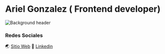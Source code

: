 # Ariel Gonzalez ( Frontend developer)
![Background header](https://www.canva.com/design/DAEgb3ZysPc/Z6rE2SjU1PKzvTxSmVqFEw/view?utm_content=DAEgb3ZysPc&utm_campaign=designshare&utm_medium=link&utm_source=homepage_design_menu)
### Redes Sociales
🌏 [Sitio Web](https://gonzalezariel.com/) 
🚀 [Linkedin](https://www.linkedin.com/in/durand18/)
